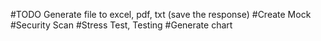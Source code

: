 
#TODO Generate file to excel, pdf, txt (save the response)
#Create Mock
#Security Scan
#Stress Test, Testing
#Generate chart